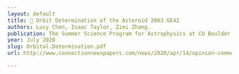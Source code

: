 ```yaml
---
layout: default
title: 💫 Orbit Determination of the Asteroid 2003 GE42
authors: Lucy Chen, Isaac Taylor, Zimi Zhang.
publication: The Summer Science Program for Astrophysics at CU Boulder
year: July 2020
slug: Orbital.Determination.pdf
url: http://www.connectionnewspapers.com/news/2020/apr/14/opinion-commentary-japanese-experience-distancing-/

---
```

